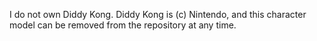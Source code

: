 I do not own Diddy Kong.
Diddy Kong is (c) Nintendo, and this character model can be removed from the repository at any time.